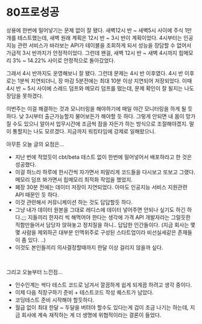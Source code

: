 # 80프로성공

상용에 한번에 밀어넣기는 문제 없이 잘 됐다. 새벽12시 반 \~ 새벽5시 사이에 주식 1만개를 테스트했는데, 새벽 원래 계획은 12시 반 \~ 3시 반이 계획이었다. 4시부터는 인공지능 관련 서비스가 바라보는 API가 테이블을 조회하게 되서 성능을 장담할 수 없어서 가급적 3시 반까지가 안정적이었다. 그런데 왠걸, 새벽 12시 반 \~ 새벽 4시까지 힙메모리 3% \~ 14.22% 사이로 안정적으로 돌아갔었다.<br>

그래서 4시 반까지도 운영해보니 잘 됐다. 그런데 문제는 4시 반 이후였다. 4시 반 이후로는 1분씩 지연되더니, 장 마감 5분전에는 최대 10분 이상 지연되어 저장되었다. 이때 4시 반 \~ 5시 사이에 스레드 덤프와 메모리 덤프를 떴는데, 문제 확인이 잘 될지는 나도 장담을 못하겠다. <br>

이번주는 이걸 해결하는 것과 모니터링을 해야하기에 매일 야간 모니터링을 하게 될 듯 하다. 낮 3시부터 출근가능할지 물어보든가 해야할 듯 하다. 그렇게 안되면 내 몸이 망가질 수도 있으니 알아서 업무시간에 조금씩 잠을 자든가 하는 방식으로 조절해야겠지. 말이 통할지는 나도 모르겠다. 지금까지 워킹타임에 강제로 일해왔으니.<br>

아무튼 오늘 글의 요점은... 

- 지난 번에 적었듯이 cbt/beta 테스트 없이 한번에 밀어넣어서 배포하라고 한 것은 성공했다.
- 이걸 하느라 하루에 한시간씩 자가면서 피말리게 코드들을 다시보고 또보고 그랬다. 메모리 덤프 봐가면서 힙메모리 최적화 작업을 했었지.
- 폐장 30분 전에는 데이터 저장이 지연되었다. 아마도 인공지능 서비스 지원관련 API 때문인 듯 하다.
- 이것 관련해서 커뮤니케이션 하는 것도 답답할듯 하다.
- 그냥 내가 데이터 원본을 그대로 레디스에 데이터 넣어주면 안되나 싶기도 하긴 하다.;;; 지들끼리 한자리 씩 해먹어야 한다는 생각에 가격 API 개발자라는 그럴듯한 직함만들어서 담당자 앉혀놓고 정치질을 하니.. 답답한 인간들이다. (지금 회사는 몇몇 사람을 제외하곤 대부분 인맥위주로 구성된 스타트업이라 비선실세같은 존재들이 좀 있다. ..)
- 이것도 본인들끼리 의사결정할때까지 한달 이상 걸리지 않을까 싶다. 

<br>

그리고 오늘부터 느낀점...<br>

- 인수인계는 싹다 테스트 코드로 남겨서 깔끔하게 쉽게 되게끔 하려고 생각 중이다.
- 이제 다음 직장구하기 준비 + 테스트코드 작성 퀘스트가 남았다.
- 코딩테스트 준비 시작해야 할듯하다.
- 월급 없이 최대 한달 \~ 두달을 버텨야 할수도 있다는게 겁이 조금 나기는 하는데, 지금 회사에 계속 재직하는 게 더 생명에 위협적이라는 결론이 들었다.



